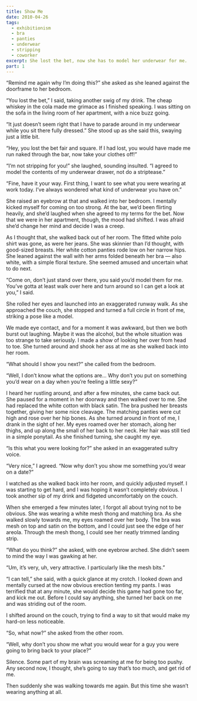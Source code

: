```yaml
---
title: Show Me
date: 2010-04-26
tags:
  - exhibitionism
  - bra
  - panties
  - underwear
  - stripping
  - coworker
excerpt: She lost the bet, now she has to model her underwear for me.
part: 1
---
```


“Remind me again why I’m doing this?” she asked as she leaned against the doorframe to her bedroom.

“You lost the bet,” I said, taking another swig of my drink. The cheap whiskey in the cola made me grimace as I finished speaking. I was sitting on the sofa in the living room of her apartment, with a nice buzz going.

“It just doesn’t seem right that I have to parade around in my underwear while you sit there fully dressed.” She stood up as she said this, swaying just a little bit.

“Hey, you lost the bet fair and square. If I had lost, you would have made me run naked through the bar, now take your clothes off!”

“I’m not stripping for you!” she laughed, sounding insulted. “I agreed to model the contents of my underwear drawer, not do a striptease.”

“Fine, have it your way. First thing, I want to see what you were wearing at work today. I’ve always wondered what kind of underwear you have on.”

She raised an eyebrow at that and walked into her bedroom. I mentally kicked myself for coming on too strong. At the bar, we’d been flirting heavily, and she’d laughed when she agreed to my terms for the bet. Now that we were in her apartment, though, the mood had shifted. I was afraid she’d change her mind and decide I was a creep.

As I thought that, she walked back out of her room. The fitted white polo shirt was gone, as were her jeans. She was skinnier than I’d thought, with good-sized breasts. Her white cotton panties rode low on her narrow hips. She leaned against the wall with her arms folded beneath her bra — also white, with a simple floral texture. She seemed amused and uncertain what to do next.

“Come on, don’t just stand over there, you said you’d model them for me. You’ve gotta at least walk over here and turn around so I can get a look at you,” I said.

She rolled her eyes and launched into an exaggerated runway walk. As she approached the couch, she stopped and turned a full circle in front of me, striking a pose like a model.

We made eye contact, and for a moment it was awkward, but then we both burst out laughing. Maybe it was the alcohol, but the whole situation was too strange to take seriously. I made a show of looking her over from head to toe. She turned around and shook her ass at me as she walked back into her room.

“What should I show you next?” she called from the bedroom.

“Well, I don’t know what the options are… Why don’t you put on something you’d wear on a day when you’re feeling a little sexy?”

I heard her rustling around, and after a few minutes, she came back out. She paused for a moment in her doorway and then walked over to me. She had replaced the white cotton with black satin. The bra pushed her breasts together, giving her some nice cleavage. The matching panties were cut high and rose over her hip bones. As she turned around in front of me, I drank in the sight of her. My eyes roamed over her stomach, along her thighs, and up along the small of her back to her neck. Her hair was still tied in a simple ponytail. As she finished turning, she caught my eye.

“Is this what you were looking for?” she asked in an exaggerated sultry voice.

“Very nice,” I agreed. “Now why don’t you show me something you’d wear on a date?”

I watched as she walked back into her room, and quickly adjusted myself. I was starting to get hard, and I was hoping it wasn’t completely obvious. I took another sip of my drink and fidgeted uncomfortably on the couch.

When she emerged a few minutes later, I forgot all about trying not to be obvious. She was wearing a white mesh thong and matching bra. As she walked slowly towards me, my eyes roamed over her body. The bra was mesh on top and satin on the bottom, and I could just see the edge of her areola. Through the mesh thong, I could see her neatly trimmed landing strip.

“What do you think?” she asked, with one eyebrow arched. She didn’t seem to mind the way I was gawking at her.

“Um, it’s very, uh, very attractive. I particularly like the mesh bits.”

“I can tell,” she said, with a quick glance at my crotch. I looked down and mentally cursed at the now obvious erection tenting my pants. I was terrified that at any minute, she would decide this game had gone too far, and kick me out. Before I could say anything, she turned her back on me and was striding out of the room.

I shifted around on the couch, trying to find a way to sit that would make my hard-on less noticeable.

“So, what now?” she asked from the other room.

“Well, why don’t you show me what you would wear for a guy you were going to bring back to your place?”

Silence. Some part of my brain was screaming at me for being too pushy. Any second now, I thought, she’s going to say that’s too much, and get rid of me.

Then suddenly she was walking towards me again. But this time she wasn’t wearing anything at all.
